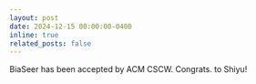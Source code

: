 ```yaml
---
layout: post
date: 2024-12-15 00:00:00-0400
inline: true
related_posts: false
---
```


BiaSeer has been accepted by ACM CSCW. Congrats. to Shiyu!